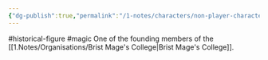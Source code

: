```yaml
---
{"dg-publish":true,"permalink":"/1-notes/characters/non-player-characters/kiirt-saagan/"}
---
```


#historical-figure #magic 
One of the founding members of the [[1.Notes/Organisations/Brist Mage's College\|Brist Mage's College]].

